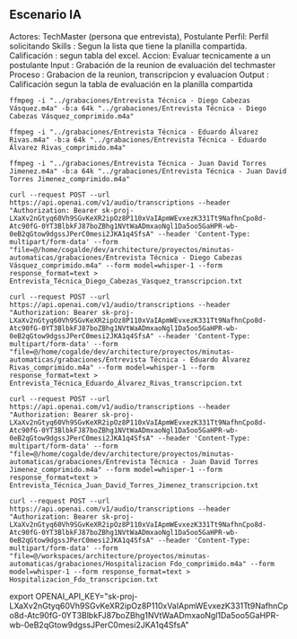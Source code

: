 ## Escenario IA
Actores: TechMaster (persona que entrevista), Postulante 
Perfil: Perfil solicitando 
Skills : Segun la lista que tiene la planilla compartida.
Calificación : segun tabla del excel. 
Accion: Evaluar tecnicamente a un postulante
Input : Grabación de la reunion de evaluación del techmaster
Proceso : Grabacion de la reunion, transcripcion y evaluacion
Output : Calificación segun la tabla de evaluación en la planilla compartida


```console
ffmpeg -i "../grabaciones/Entrevista Técnica - Diego Cabezas Vásquez.m4a" -b:a 64k "../grabaciones/Entrevista Técnica - Diego Cabezas Vásquez_comprimido.m4a"

ffmpeg -i "../grabaciones/Entrevista Técnica - Eduardo Álvarez Rivas.m4a" -b:a 64k "../grabaciones/Entrevista Técnica - Eduardo Álvarez Rivas_comprimido.m4a"

ffmpeg -i "../grabaciones/Entrevista Técnica - Juan David Torres Jimenez.m4a" -b:a 64k "../grabaciones/Entrevista Técnica - Juan David Torres Jimenez_comprimido.m4a"

```

```console
curl --request POST --url https://api.openai.com/v1/audio/transcriptions --header "Authorization: Bearer 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" --header 'Content-Type: multipart/form-data' --form "file=@/home/cogalde/dev/architecture/proyectos/minutas-automaticas/grabaciones/Entrevista Técnica - Diego Cabezas Vásquez_comprimido.m4a" --form model=whisper-1 --form response_format=text > Entrevista_Técnica_Diego_Cabezas_Vasquez_transcripcion.txt

curl --request POST --url https://api.openai.com/v1/audio/transcriptions --header "Authorization: Bearer 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" --header 'Content-Type: multipart/form-data' --form "file=@/home/cogalde/dev/architecture/proyectos/minutas-automaticas/grabaciones/Entrevista Técnica - Eduardo Álvarez Rivas_comprimido.m4a" --form model=whisper-1 --form response_format=text > Entrevista_Técnica_Eduardo_Álvarez_Rivas_transcripcion.txt

curl --request POST --url https://api.openai.com/v1/audio/transcriptions --header "Authorization: Bearer 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" --header 'Content-Type: multipart/form-data' --form "file=@/home/cogalde/dev/architecture/proyectos/minutas-automaticas/grabaciones/Entrevista Técnica - Juan David Torres Jimenez_comprimido.m4a" --form model=whisper-1 --form response_format=text > Entrevista_Técnica_Juan_David_Torres_Jimenez_transcripcion.txt

curl --request POST --url https://api.openai.com/v1/audio/transcriptions --header "Authorization: Bearer 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" --header 'Content-Type: multipart/form-data' --form "file=@/workspaces/architecture/proyectos/minutas-automaticas/grabaciones/Hospitalizacion Fdo_comprimido.m4a" --form model=whisper-1 --form response_format=text > Hospitalizacion_Fdo_transcripcion.txt

```


export OPENAI_API_KEY="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"
